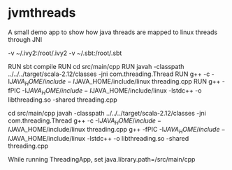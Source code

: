 # jvmthreads
A small demo app to show how java threads are mapped to linux threads through JNI  

-v ~/.ivy2:/root/.ivy2  -v ~/.sbt:/root/.sbt

RUN sbt compile
RUN cd src/main/cpp
RUN javah -classpath ../../../target/scala-2.12/classes -jni com.threading.Thread
RUN g++ -c -I$JAVA_HOME/include -I$JAVA_HOME/include/linux threading.cpp
RUN g++ -fPIC -I$JAVA_HOME/include -I$JAVA_HOME/include/linux -lstdc++ -o libthreading.so -shared threading.cpp

cd src/main/cpp
javah -classpath ../../../target/scala-2.12/classes -jni com.threading.Thread
g++ -c -I$JAVA_HOME/include -I$JAVA_HOME/include/linux threading.cpp
g++ -fPIC -I$JAVA_HOME/include -I$JAVA_HOME/include/linux -lstdc++ -o libthreading.so -shared threading.cpp

While running ThreadingApp, set java.library.path=<threadingappdir>/src/main/cpp
